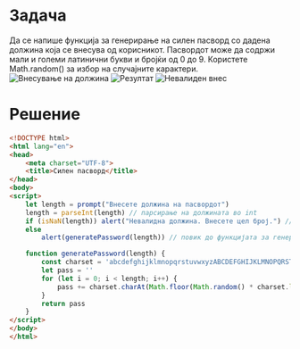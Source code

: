 # Задача
Да се напише функција за генерирање на силен пасворд со дадена должина која се внесува од корисникот. Пасвордот може да содржи мали и големи латинични букви и бројќи од 0 до 9. Користете Math.random() за избор на случајните карактери.
![Внесување на должина](/img/slika1.png)
![Резултат](/img/slika2.png)
![Невалиден внес](/img/slika3.png)
# Решение
```html
<!DOCTYPE html>
<html lang="en">
<head>
    <meta charset="UTF-8">
    <title>Силен пасворд</title>
</head>
<body>
<script>
    let length = prompt("Внесете должина на пасвордот")
    length = parseInt(length) // парсирање на должината во int
    if (isNaN(length)) alert("Невалидна должина. Внесете цел број.") // се спречува понатамошно извршување ако не е внесена коректна вредност за должината
    else
        alert(generatePassword(length)) // повик до функцијата за генерирање на пасворд

    function generatePassword(length) {
        const charset = 'abcdefghijklmnopqrstuvwxyzABCDEFGHIJKLMNOPQRSTUVWXYZ0123456789' // множество од можни букви и бројќи за пасвордот
        let pass = ''
        for (let i = 0; i < length; i++) {
            pass += charset.charAt(Math.floor(Math.random() * charset.length)) // се додава случаен карактер од множеството на новиот пасворд
        }
        return pass
    }
</script>
</body>
</html>
```